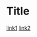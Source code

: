 # Title

[link1](http://msdn.microsoft.com/en-us/library/aa752574(VS.85).aspx)
[link2](some-thing.html)